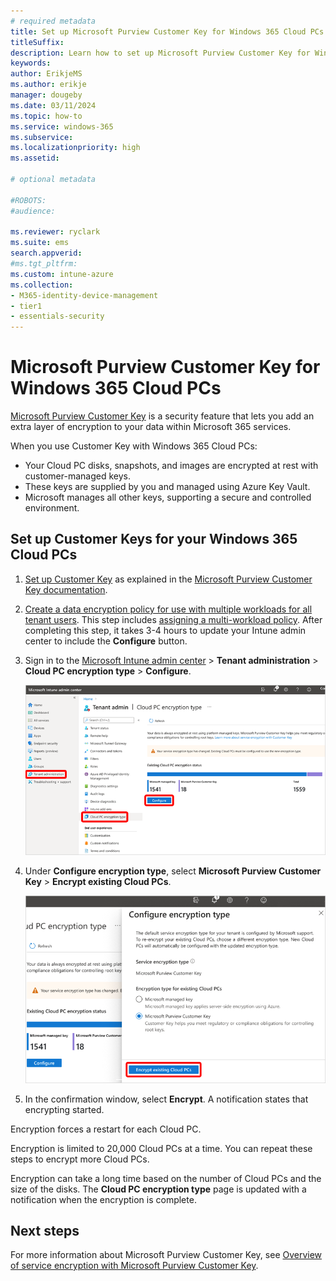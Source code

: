 ```yaml
---
# required metadata
title: Set up Microsoft Purview Customer Key for Windows 365 Cloud PCs
titleSuffix:
description: Learn how to set up Microsoft Purview Customer Key for Windows 365 Cloud PCs.
keywords:
author: ErikjeMS  
ms.author: erikje
manager: dougeby
ms.date: 03/11/2024
ms.topic: how-to
ms.service: windows-365
ms.subservice:
ms.localizationpriority: high
ms.assetid: 

# optional metadata

#ROBOTS:
#audience:

ms.reviewer: ryclark
ms.suite: ems
search.appverid: 
#ms.tgt_pltfrm:
ms.custom: intune-azure
ms.collection:
- M365-identity-device-management
- tier1
- essentials-security
---
```


# Microsoft Purview Customer Key for Windows 365 Cloud PCs

[Microsoft Purview Customer Key](/purview/customer-key-overview) is a security feature that lets you add an extra layer of encryption to your data within Microsoft 365 services.

When you use Customer Key with Windows 365 Cloud PCs:

- Your Cloud PC disks, snapshots, and images are encrypted at rest with customer-managed keys.
- These keys are supplied by you and managed using Azure Key Vault.
- Microsoft manages all other keys, supporting a secure and controlled environment.

## Set up Customer Keys for your Windows 365 Cloud PCs

1. [Set up Customer Key]( /purview/customer-key-set-up) as explained in the [Microsoft Purview Customer Key documentation]( /purview/customer-key-overview).
2. [Create a data encryption policy for use with multiple workloads for all tenant users]( /purview/customer-key-manage#create-a-dep-for-use-with-multiple-workloads-for-all-tenant-users). This step includes [assigning a multi-workload policy]( /purview/customer-key-manage#assign-multi-workload-policy).
After completing this step, it takes 3-4 hours to update your Intune admin center to include the **Configure** button.
3. Sign in to the [Microsoft Intune admin center](https://go.microsoft.com/fwlink/?linkid=2109431) > **Tenant administration** > **Cloud PC encryption type** > **Configure**.

    ![Screenshot of configure button.](media/purview-customer-key/configure.png)

4. Under **Configure encryption type**, select **Microsoft Purview Customer Key** > **Encrypt existing Cloud PCs**.

    ![Screenshot of Encrypt existing Cloud PCs button.](media/purview-customer-key/encrypt.png)

5. In the confirmation window, select **Encrypt**. A notification states that encrypting started.

Encryption forces a restart for each Cloud PC.

Encryption is limited to 20,000 Cloud PCs at a time. You can repeat these steps to encrypt more Cloud PCs.

Encryption can take a long time based on the number of Cloud PCs and the size of the disks. The **Cloud PC encryption type** page is updated with a notification when the encryption is complete.

## Next steps

For more information about Microsoft Purview Customer Key, see [Overview of service encryption with Microsoft Purview Customer Key](/purview/customer-key-overview).
